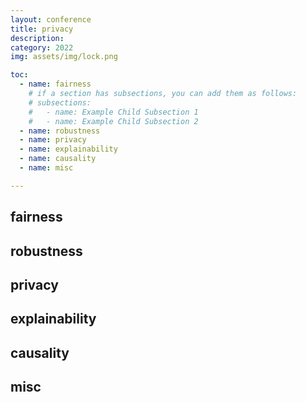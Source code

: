 ```yaml
---
layout: conference
title: privacy
description:   
category: 2022
img: assets/img/lock.png

toc:
  - name: fairness
    # if a section has subsections, you can add them as follows:
    # subsections:
    #   - name: Example Child Subsection 1
    #   - name: Example Child Subsection 2
  - name: robustness
  - name: privacy
  - name: explainability
  - name: causality
  - name: misc

---
```

## fairness
## robustness
## privacy
## explainability
## causality
## misc